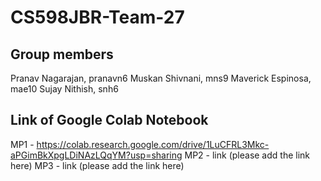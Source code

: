 # CS598JBR-Team-27

## Group members
Pranav Nagarajan, pranavn6
Muskan Shivnani, mns9
Maverick Espinosa, mae10
Sujay Nithish, snh6
## Link of Google Colab Notebook
MP1 - https://colab.research.google.com/drive/1LuCFRL3Mkc-aPGimBkXpgLDiNAzLQqYM?usp=sharing
MP2 - link (please add the link here)
MP3 - link (please add the link here)
